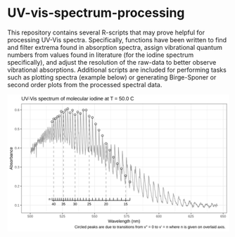 # UV-vis-spectrum-processing

This repository contains several R-scripts that may prove helpful for processing UV-Vis spectra. Specifically, functions 
have been written to find and filter extrema found in absorption spectra, assign vibrational quantum numbers from values 
found in literature (for the iodine spectrum specifically), and adjust the resolution of the raw-data to better observe 
vibrational absorptions. Additional scripts are included for performing tasks such as plotting spectra (example below) or 
generating Birge-Sponer or second order plots from the processed spectral data.

![Electrionic absorption spectrum of iodine](/images/elec-abs-iodine.svg)
